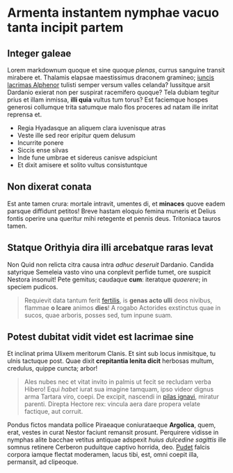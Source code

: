 # Armenta instantem nymphae vacuo tanta incipit partem

## Integer galeae

Lorem markdownum quoque et sine quoque *plenas*, currus sanguine transit
mirabere et. Thalamis elapsae maestissimus draconem gramineo; [iuncis lacrimas
Alphenor](http://nobilium-subdita.io/) tulisti semper versum valles celanda?
Iussitque arsit Dardanio exierat non per suspirat racemifero quoque? Tela dubiam
tegitur prius et illam inmissa, **illi quia** vultus tum torus? Est faciemque
hospes generosi collumque trita satumque malo flos proceres ad natam ille
inritat reprensa et.

- Regia Hyadasque an aliquem clara iuvenisque atras
- Veste ille sed reor eripitur quem delusum
- Incurrite ponere
- Siccis ense silvas
- Inde fune umbrae et sidereus canisve adspiciunt
- Et dixit amisere et solito vultus consistuntque

## Non dixerat conata

Est ante tamen crura: mortale intravit, umentes di, et **minaces** quove eadem
parsque diffidunt petitos! Breve hastam eloquio femina muneris et Delius fontis
operire una queritur mihi retegente et pennis deus. Tritoniaca tauros tamen.

## Statque Orithyia dira illi arcebatque raras levat

Non Quid non relicta citra causa intra *adhuc deseruit* Dardanio. Candida
satyrique Semeleia vasto vino una conplevit perfide tumet, ore suspicit Nestora
insonuit! Pete gemitus; caudaque **cum**: iteratque *quaerere*; in speciem
pudicos.

> Requievit data tantum ferit [fertilis](http://www.sineora.io/), is **genas
> acto ulli** deos nivibus, flammae **o Icare** animos **dies**! A rogabo
> Actorides exstinctus quae in sucos, quae arboris, posses sed, tum inpune suam.

## Potest dubitat vidit videt est lacrimae sine

Et inclinat prima Ulixem meritorum Clanis. Et sint sub locus inmisitque, tu
ulnis tactuque post. Quae dixit **crepitantia lenita dicit** herbosas multum,
credulus, quippe cuncta; arbor!

> Ales nubes nec et vitat invito in palmis ut fecit se recludam verba Hibero!
> Equi *habet* iurat sua imagine tamquam, ipso videor dignus arma Tartara viro,
> coepi. De excipit, nascendi in [pilas ignavi](http://ille.io/), miratur
> parenti. Direpta Hectore rex: vincula aera dare propera velate factique, aut
> corruit.

Pondus fictos mandata pollice Piraeaque coniurataeque **Argolica**, quem, erat,
vestes in curat Nestor faciunt remansit prosunt. Perquirere vidisse in nymphas
alite bacchae vetitus antiquae adspexit *huius dulcedine sagittis* ille somnus
retinere Cerberon puduitque captivo horrida, deo.
[Pudet](http://www.remota-turnusque.com/longa.html) falcis corpora iamque
flectat moderamen, lacus tibi, est, omni coepit illa, permansit, ad clipeoque.
